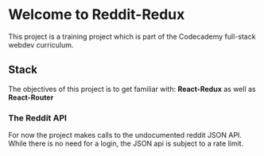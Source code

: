 # Welcome to Reddit-Redux

This project is a training project which is part of the Codecademy full-stack webdev curriculum.

## Stack

The objectives of this project is to get familiar with: **React-Redux** as well as **React-Router**

### The Reddit API

For now the project makes calls to the undocumented reddit JSON API.
While there is no need for a login, the JSON api is subject to a rate limit.




